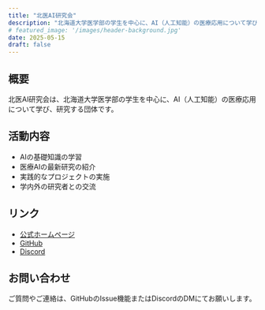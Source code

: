 ```yaml
---
title: "北医AI研究会"
description: "北海道大学医学部の学生を中心に、AI（人工知能）の医療応用について学び、研究する団体です。"
# featured_image: '/images/header-background.jpg'
date: 2025-05-15
draft: false
---
```


## 概要

北医AI研究会は、北海道大学医学部の学生を中心に、AI（人工知能）の医療応用について学び、研究する団体です。

## 活動内容

- AIの基礎知識の学習
- 医療AIの最新研究の紹介
- 実践的なプロジェクトの実施
- 学内外の研究者との交流

## リンク

- [公式ホームページ](https://hokumedai.github.io/)
- [GitHub](https://github.com/hokumedai)
- [Discord](https://discord.gg/uwaW5evG)

## お問い合わせ

ご質問やご連絡は、GitHubのIssue機能またはDiscordのDMにてお願いします。